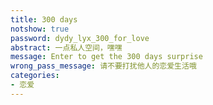 ```yaml
---
title: 300 days
notshow: true
password: dydy_lyx_300_for_love
abstract: 一点私人空间，嘿嘿
message: Enter to get the 300 days surprise
wrong_pass_message: 请不要打扰他人的恋爱生活哦
categories:
- 恋爱
---
```


